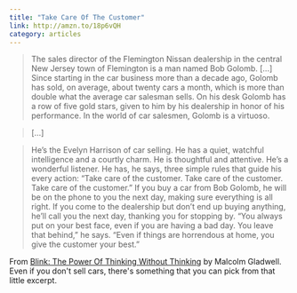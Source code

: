 ```yaml
---
title: "Take Care Of The Customer"
link: http://amzn.to/18p6vQH
category: articles
---
```


> The sales director of the Flemington Nissan dealership in the central New
> Jersey town of Flemington is a man named Bob Golomb. [...] Since starting
> in the car business more than a decade ago, Golomb has sold, on average,
> about twenty cars a month, which is more than double what the average car
> salesman sells. On his desk Golomb has a row of five gold stars, given to
> him by his dealership in honor of his performance. In the world of car
> salesmen, Golomb is a virtuoso.

> [...]

> He’s the Evelyn Harrison of car selling. He has a quiet, watchful
> intelligence and a courtly charm. He is thoughtful and attentive. He’s a
> wonderful listener. He has, he says, three simple rules that guide his
> every action: “Take care of the customer. Take care of the customer. Take
> care of the customer.” If you buy a car from Bob Golomb, he will be on the
> phone to you the next day, making sure everything is all right. If you
> come to the dealership but don’t end up buying anything, he’ll call you
> the next day, thanking you for stopping by. “You always put on your best
> face, even if you are having a bad day. You leave that behind,” he says.
> “Even if things are horrendous at home, you give the customer your best.”

From [Blink: The Power Of Thinking Without Thinking][1] by Malcolm Gladwell.
Even if you don't sell cars, there's something that you can pick from that
little excerpt.

[1]: http://amzn.to/18p6vQH
